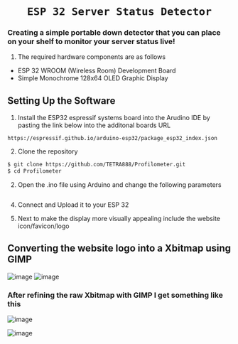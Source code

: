 # <div align = "center"> ` ESP 32 Server Status Detector `</div>

### Creating a simple portable down detector that you can place on your shelf to monitor your server status live!

1. The required hardware components are as follows
  - ESP 32 WROOM (Wireless Room) Development Board
  - Simple Monochrome 128x64 OLED Graphic Display

## Setting Up the Software
1. Install the ESP32 espressif systems board into the Arudino IDE by pasting the link below into the additonal boards URL
```
https://espressif.github.io/arduino-esp32/package_esp32_index.json
```
2. Clone the repository
```bash
$ git clone https://github.com/TETRA888/Profilometer.git
$ cd Profilometer
```
2. Open the .ino file using Arduino and change the following parameters
```
```
4. Connect and Upload it to your ESP 32 

5. Next to make the display more visually appealing include the website icon/favicon/logo

## Converting the website logo into a Xbitmap using GIMP
![image](https://github.com/user-attachments/assets/0ccf18a0-7d0a-41d5-9bee-53ce1166b987)
![image](https://github.com/user-attachments/assets/247fc7ff-2364-4bc6-86be-90f9761bbfc7)

### After refining the raw Xbitmap with GIMP I get something like this
![image](https://github.com/user-attachments/assets/048058d4-6275-49f8-93b9-e102602bdcc1)

![image](https://github.com/user-attachments/assets/504ba6d7-181e-454e-8082-d2c6c1363dd3)





